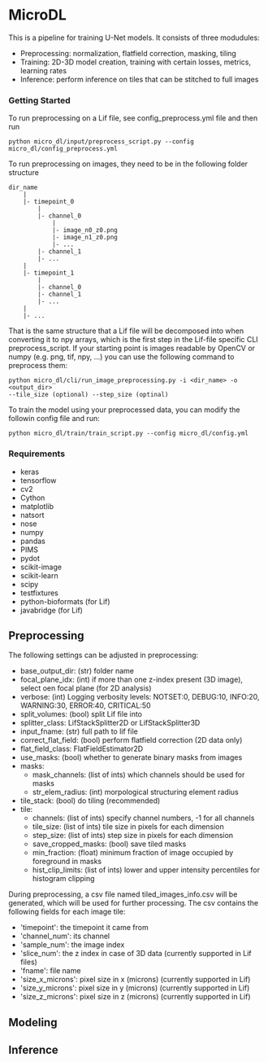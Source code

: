 # MicroDL

This is a pipeline for training U-Net models. It consists of three modudules:

* Preprocessing: normalization, flatfield correction, masking, tiling
* Training: 2D-3D model creation, training with certain losses, metrics, learning rates
* Inference: perform inference on tiles that can be stitched to full images

### Getting Started

To run preprocessing on a Lif file, see config_preprocess.yml file
and then run

```
python micro_dl/input/preprocess_script.py --config micro_dl/config_preprocess.yml
```

To run preprocessing on images, they need to be in the following folder structure

```
dir_name
    |
    |- timepoint_0
        |
        |- channel_0
            |
            |- image_n0_z0.png
            |- image_n1_z0.png
            |- ...           
        |- channel_1
        |- ...
    |
    |- timepoint_1
        |
        |- channel_0
        |- channel_1
        |- ...
    |
    |- ...
```
That is the same structure that a Lif file will be decomposed into when converting it to
npy arrays, which is the first step in the Lif-file specific CLI preprocess_script.
If your starting point is images readable by OpenCV or numpy (e.g. png, tif, npy, ...)
you can use the following command to preprocess them:

```
python micro_dl/cli/run_image_preprocessing.py -i <dir_name> -o <output_dir>
--tile_size (optional) --step_size (optinal)
```

To train the model using your preprocessed data, you can modify the followin config file and run:

```
python micro_dl/train/train_script.py --config micro_dl/config.yml
```

### Requirements

* keras
* tensorflow
* cv2
* Cython
* matplotlib
* natsort
* nose
* numpy
* pandas
* PIMS
* pydot
* scikit-image
* scikit-learn
* scipy
* testfixtures
* python-bioformats (for Lif)
* javabridge (for Lif)


## Preprocessing

The following settings can be adjusted in preprocessing:
* base_output_dir: (str) folder name
* focal_plane_idx: (int) if more than one z-index present (3D image), select oen focal plane (for 2D analysis)
* verbose: (int) Logging verbosity levels: NOTSET:0, DEBUG:10, INFO:20, WARNING:30, ERROR:40, CRITICAL:50
* split_volumes: (bool) split Lif file into 
* splitter_class: LifStackSplitter2D or LifStackSplitter3D
* input_fname: (str) full path to lif file
* correct_flat_field: (bool) perform flatfield correction (2D data only)
* flat_field_class: FlatFieldEstimator2D
* use_masks: (bool) whether to generate binary masks from images
* masks:
    * mask_channels: (list of ints) which channels should be used for masks
    * str_elem_radius: (int) morpological structuring element radius
* tile_stack: (bool) do tiling (recommended)
* tile:
    * channels: (list of ints) specify channel numbers, -1 for all channels
    * tile_size: (list of ints) tile size in pixels for each dimension
    * step_size: (list of ints) step size in pixels for each dimension
    * save_cropped_masks: (bool) save tiled masks
    * min_fraction: (float) minimum fraction of image occupied by foreground in masks
    * hist_clip_limits: (list of ints) lower and upper intensity percentiles for histogram clipping

During preprocessing, a csv file named tiled_images_info.csv will be generated, which
will be used for further processing. The csv contains the following fields for each image tile:

* 'timepoint': the timepoint it came from
* 'channel_num': its channel
* 'sample_num': the image index 
* 'slice_num': the z index in case of 3D data (currently supported in Lif files)
* 'fname': file name
* 'size_x_microns': pixel size in x (microns) (currently supported in Lif)
* 'size_y_microns': pixel size in y (microns) (currently supported in Lif)
* 'size_z_microns': pixel size in z (microns) (currently supported in Lif)


## Modeling


## Inference
